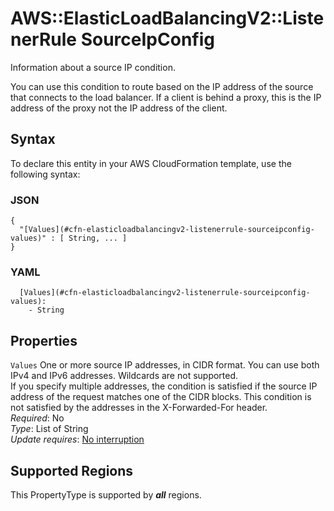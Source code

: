 # AWS::ElasticLoadBalancingV2::ListenerRule SourceIpConfig<a name="aws-properties-elasticloadbalancingv2-listenerrule-sourceipconfig"></a>

Information about a source IP condition\.

You can use this condition to route based on the IP address of the source that connects to the load balancer\. If a client is behind a proxy, this is the IP address of the proxy not the IP address of the client\.

## Syntax<a name="aws-properties-elasticloadbalancingv2-listenerrule-sourceipconfig-syntax"></a>

To declare this entity in your AWS CloudFormation template, use the following syntax:

### JSON<a name="aws-properties-elasticloadbalancingv2-listenerrule-sourceipconfig-syntax.json"></a>

```
{
  "[Values](#cfn-elasticloadbalancingv2-listenerrule-sourceipconfig-values)" : [ String, ... ]
}
```

### YAML<a name="aws-properties-elasticloadbalancingv2-listenerrule-sourceipconfig-syntax.yaml"></a>

```
  [Values](#cfn-elasticloadbalancingv2-listenerrule-sourceipconfig-values): 
    - String
```

## Properties<a name="aws-properties-elasticloadbalancingv2-listenerrule-sourceipconfig-properties"></a>

`Values`  <a name="cfn-elasticloadbalancingv2-listenerrule-sourceipconfig-values"></a>
One or more source IP addresses, in CIDR format\. You can use both IPv4 and IPv6 addresses\. Wildcards are not supported\.  
If you specify multiple addresses, the condition is satisfied if the source IP address of the request matches one of the CIDR blocks\. This condition is not satisfied by the addresses in the X\-Forwarded\-For header\.  
*Required*: No  
*Type*: List of String  
*Update requires*: [No interruption](https://docs.aws.amazon.com/AWSCloudFormation/latest/UserGuide/using-cfn-updating-stacks-update-behaviors.html#update-no-interrupt)

## Supported Regions

This PropertyType is supported by ***all*** regions.